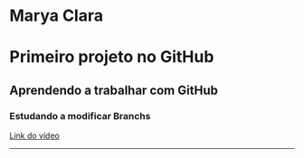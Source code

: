 # Marya Clara

# Primeiro projeto no GitHub
## Aprendendo a trabalhar com GitHub
### Estudando a modificar Branchs

[Link do vídeo](https://www.youtube.com/watch?v=QTvm4KmC_2)

---